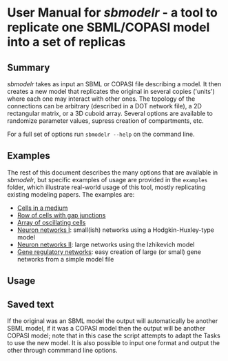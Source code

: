 # User Manual for *sbmodelr* - a tool to replicate one SBML/COPASI model into a set of replicas

## Summary
*sbmodelr* takes as input an SBML or COPASI file describing a model. It then creates a new model that replicates the original in several copies ('units') where each one may interact with other ones. The topology of the connections can be arbitrary (described in a DOT network file), a 2D rectangular matrix, or a 3D cuboid array. Several options are available to randomize parameter values, supress creation of compartments, etc.

For a full set of options run `sbmodelr --help` on the command line.

## Examples
The rest of this document describes the many options that are available in *sbmodelr*, but specific examples of usage are provided in the `examples` folder, which illustrate real-world usage of this tool, mostly replicating existing modeling papers. The examples are:

 - [Cells in a medium](examples/Cells_in_medium)
 - [Row of cells with gap junctions](examples/Row_of_cells_gap_junctions)
 - [Array of oscillating cells](examples/Array_of_oscillating_cells)
 - [Neuron networks I](examples/Neuron_networks_I): small(ish) networks using a Hodgkin-Huxley-type model
 - [Neuron networks II](examples/Neuron_networks_II): large networks using the Izhikevich model
 - [Gene regulatory networks](examples/Gene_Regulatory_Networks): easy creation of large (or small) gene networks from a simple model file

## Usage



## Saved text
If the original was an SBML model the output will automatically be another SBML model, if it was a COPASI model then the output will be another COPASI model; note that in this case the script attempts to adapt the Tasks to use the new model. It is also possible to input one format and output the other through commmand line options.
